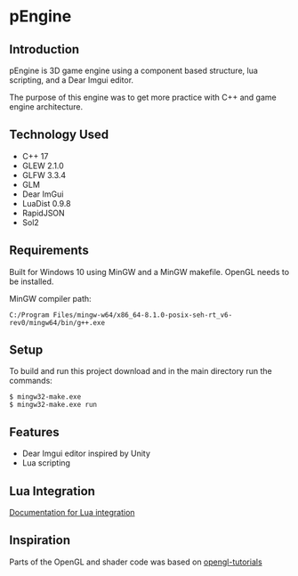 # pEngine

## Introduction

pEngine is 3D game engine using a component based structure, lua scripting, and a Dear Imgui editor.

The purpose of this engine was to get more practice with C++ and game engine architecture.

## Technology Used
* C++ 17
* GLEW 2.1.0
* GLFW 3.3.4
* GLM
* Dear ImGui
* LuaDist 0.9.8
* RapidJSON
* Sol2

## Requirements
Built for Windows 10 using MinGW and a MinGW makefile. OpenGL needs to be installed.

MinGW compiler path:
```
C:/Program Files/mingw-w64/x86_64-8.1.0-posix-seh-rt_v6-rev0/mingw64/bin/g++.exe
```

## Setup
To build and run this project download and in the main directory run the commands:

```
$ mingw32-make.exe
$ mingw32-make.exe run
```

## Features
* Dear Imgui editor inspired by Unity
* Lua scripting

## Lua Integration
[Documentation for Lua integration](LuaDocumentation.md)

## Inspiration
Parts of the OpenGL and shader code was based on [opengl-tutorials](https://github.com/opengl-tutorials/ogl)
